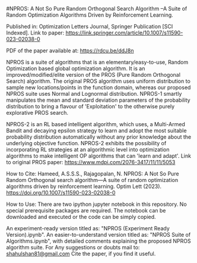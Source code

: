 #NPROS: A Not So Pure Random Orthogonal Search Algorithm –A Suite of Random Optimization Algorithms Driven by Reinforcement Learning.

Published in: Optimization Letters Journal, Springer Publication [SCI Indexed].
Link to paper: https://link.springer.com/article/10.1007/s11590-023-02038-0

PDF of the paper available at: https://rdcu.be/ddJ8n

NPROS is a suite of algorithms that is an elementary/easy-to-use, Random Optimization based global optimization algorithm. It is an improved/modified/elite version of the PROS (Pure Random Orthogonal Search) algorithm. The original PROS algorithm uses uniform distribution to sample new locations/points in the function domain, whereas our proposed NPROS suite uses Normal and Lognormal distribution. NPROS-1 smartly manipulates the mean and standard deviation parameters of the probability distribution to bring a flavour of 'Exploitation' to the otherwise purely explorative PROS search.

NPROS-2 is an RL based intelligent algorithm, which uses, a Multi-Armed Bandit and decaying epsilon strategy to learn and adopt the most suitable probability distribution automatically without any prior knowledge about the underlying objective function. NPROS-2 exhibits the possibility of incorporating RL strategies at an algorithmic level into optimization algorithms to make intelligent OP algorithms that can 'learn and adapt'.
Link to original PROS paper: https://www.mdpi.com/2076-3417/11/11/5053


How to Cite:
Hameed, A.S.S.S., Rajagopalan, N. NPROS: A Not So Pure Random Orthogonal search algorithm—A suite of random optimization algorithms driven by reinforcement learning. Optim Lett (2023). https://doi.org/10.1007/s11590-023-02038-0

How to Use: There are two ipython jupyter notebook in this repository. No special prerequisite packages are required. The notebook can be downloaded and executed or the code can be simply copied.

An experiment-ready version titled as: "NPROS (Experiment Ready Version).ipynb".
An easier-to-understand version titled as: "NPROS Suite of Algorithms.ipynb", with detailed comments explaining the proposed NPROS algorithm suite.
For Any suggestions or doubts mail to: shahulshan81@gmail.com Cite the paper, if you find it useful.

